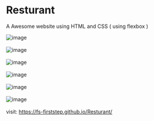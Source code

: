 # Resturant
A Awesome website using HTML and CSS ( using flexbox )

![image](https://github.com/fs-firststep/Resturant/assets/91541029/d2b3ccea-e952-4f73-bdaf-bdc6c27a7873) <br/><br/>
![image](https://github.com/fs-firststep/Resturant/assets/91541029/3ff5e038-d85d-4357-aa8c-b67c60ad259e) <br/><br/>
![image](https://github.com/fs-firststep/Resturant/assets/91541029/8b7a56ed-86c4-4d4e-b8cf-b73a724d9300) <br/><br/>
![image](https://github.com/fs-firststep/Resturant/assets/91541029/c069547f-be2e-4641-8f37-73b41e8ae404) <br/><br/>
![image](https://github.com/fs-firststep/Resturant/assets/91541029/1808023c-65ae-44dd-8db3-50e986821c28) <br/><br/>
![image](https://github.com/fs-firststep/Resturant/assets/91541029/c1b694e3-3e97-4918-98c5-eb660edd722a) <br/><br/>
visit: https://fs-firststep.github.io/Resturant/
